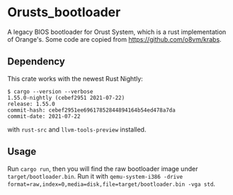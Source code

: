 # Orusts_bootloader

A legacy BIOS bootloader for Orust System, which is a rust implementation of Orange's. Some code are copied from https://github.com/o8vm/krabs.

## Dependency

This crate works with the newest Rust Nightly:

```
$ cargo --version --verbose
1.55.0-nightly (cebef2951 2021-07-22)
release: 1.55.0
commit-hash: cebef2951ee69617852844894164b54ed478a7da
commit-date: 2021-07-22
```

with `rust-src` and `llvm-tools-preview` installed.

## Usage

Run `cargo run`, then you will find the raw bootloader image under `target/bootloader.bin`. Run it with `qemu-system-i386 -drive format=raw,index=0,media=disk,file=target/bootloader.bin -vga std`.
